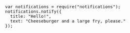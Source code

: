 <pre class="jetpack-lab-code">
var notifications = require("notifications");
notifications.notify({
  title: "Hello!",
  text: "Cheeseburger and a large fry, please."
});
</pre>
